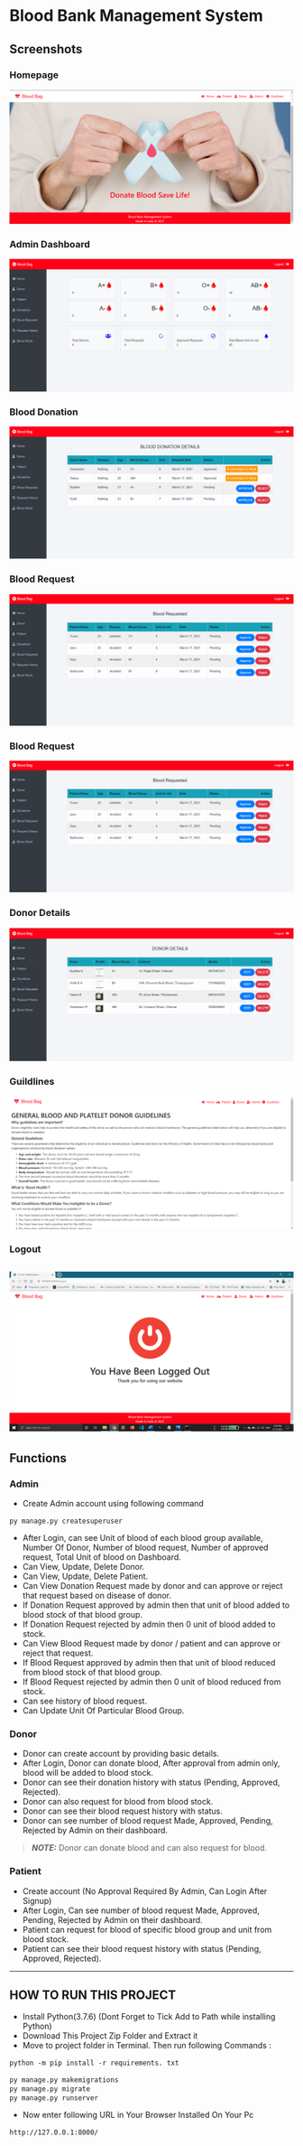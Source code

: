# Blood Bank Management System
## Screenshots
### Homepage
![homepage snap](https://github.com/vijai2504/Blood-donor---django/blob/master/static/screenshot/homepage.png?raw=true)
### Admin Dashboard
![dashboard snap](https://github.com/vijai2504/Blood-donor---django/blob/master/static/screenshot/admindashboard.png?raw=true)
### Blood Donation 
![invoice snap](https://github.com/vijai2504/Blood-donor---django/blob/master/static/screenshot/blooddonation.png?raw=true)
### Blood Request
![doctor snap](https://github.com/vijai2504/Blood-donor---django/blob/master/static/screenshot/bloodrequest.png?raw=true)
### Blood Request
![doctor snap](https://github.com/vijai2504/Blood-donor---django/blob/master/static/screenshot/bloodrequest.png?raw=true)
### Donor Details
![doctor snap](https://github.com/vijai2504/Blood-donor---django/blob/master/static/screenshot/donordetails.png?raw=true)
### Guildlines
![doctor snap](https://github.com/vijai2504/Blood-donor---django/blob/master/static/screenshot/guidlines.png?raw=true)
### Logout
![doctor snap](https://github.com/vijai2504/Blood-donor---django/blob/master/static/screenshot/logout.png?raw=true)
---
## Functions

### Admin
- Create Admin account using following command
```
py manage.py createsuperuser
```
- After Login, can see Unit of blood of each blood group available, Number Of Donor, Number of blood request, Number of approved request, Total Unit of blood on Dashboard.
- Can View, Update, Delete Donor.
- Can View, Update, Delete Patient.
- Can View Donation Request made by donor and can approve or reject that request based on disease of donor.
- If Donation Request approved by admin then that unit of blood added to blood stock of that blood group.
- If Donation Request rejected by admin then 0 unit of blood added to stock.
- Can View Blood Request made by donor / patient and can approve or reject that request.
- If Blood Request approved by admin then that unit of blood reduced from blood stock of that blood group.
- If Blood Request rejected by admin then 0 unit of blood reduced from stock.
- Can see history of blood request.
- Can Update Unit Of Particular Blood Group.


### Donor
- Donor can create account by providing basic details.
- After Login, Donor can donate blood, After approval from admin only, blood will be added to blood stock.
- Donor can see their donation history with status (Pending, Approved, Rejected).
- Donor can also request for blood from blood stock.
- Donor can see their blood request history with status.
- Donor can see number of blood request Made, Approved, Pending, Rejected by Admin on their dashboard.
> **_NOTE:_**  Donor can donate blood and can also request for blood.





### Patient
- Create account (No Approval Required By Admin, Can Login After Signup)
- After Login, Can see number of blood request Made, Approved, Pending, Rejected by Admin on their dashboard.
- Patient can request for blood of specific blood group and unit from blood stock.
- Patient can see their blood request history with status (Pending, Approved, Rejected).

---

## HOW TO RUN THIS PROJECT
- Install Python(3.7.6) (Dont Forget to Tick Add to Path while installing Python)
- Download This Project Zip Folder and Extract it
- Move to project folder in Terminal. Then run following Commands :

```
python -m pip install -r requirements. txt
```

```
py manage.py makemigrations
py manage.py migrate
py manage.py runserver
```
- Now enter following URL in Your Browser Installed On Your Pc
```
http://127.0.0.1:8000/
```

